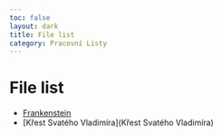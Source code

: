 ```yaml
---
toc: false
layout: dark
title: File list 
category: Pracovní Listy 
---
```


# File list

* [Frankenstein](Frankenstein) 
* [Křest Svatého Vladimíra](Křest Svatého Vladimíra) 
